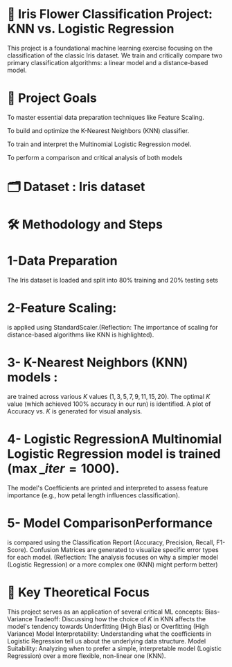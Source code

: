  # 🌸 Iris Flower Classification Project: KNN vs. Logistic Regression
 This project is a foundational machine learning exercise focusing on the classification of the classic Iris dataset.
 We train and critically compare two primary classification algorithms: a linear model and a distance-based model.
# 🎯 Project Goals
To master essential data preparation techniques like Feature Scaling.

To build and optimize the K-Nearest Neighbors (KNN) classifier.

To train and interpret the Multinomial Logistic Regression model.

To perform a comparison and critical analysis of both models 
# 🗂️ Dataset : Iris dataset

# 🛠️ Methodology and Steps
 # 1-Data Preparation
 The Iris dataset is loaded and split into $80\%$ training and $20\%$ testing sets
 
# 2-Feature Scaling:
is applied using StandardScaler.(Reflection: The importance of scaling for distance-based algorithms like KNN is highlighted).

# 3- K-Nearest Neighbors (KNN) models :
are trained across various $K$ values ($1, 3, 5, 7, 9, 11, 15, 20$).
The optimal $K$ value (which achieved $100\%$ accuracy in our run) is identified.
A plot of Accuracy vs. $K$ is generated for visual analysis.

# 4- Logistic RegressionA Multinomial Logistic Regression model is trained ($\max\_iter=1000$).
The model's Coefficients are printed and interpreted to assess feature importance (e.g., how petal length influences classification).

# 5- Model ComparisonPerformance
is compared using the Classification Report (Accuracy, Precision, Recall, F1-Score).
 Confusion Matrices are generated to visualize specific error types for each model.
(Reflection: The analysis focuses on why a simpler model (Logistic Regression) or a more complex one (KNN) might perform better)

# 💭 Key Theoretical Focus
This project serves as an application of several critical ML concepts:
Bias-Variance Tradeoff: Discussing how the choice of $K$ in KNN affects the model's tendency towards Underfitting (High Bias) or Overfitting (High Variance)
Model Interpretability: Understanding what the coefficients in Logistic Regression tell us about the underlying data structure.
Model Suitability: Analyzing when to prefer a simple, interpretable model (Logistic Regression) over a more flexible, non-linear one (KNN).
